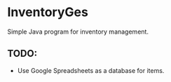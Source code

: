 InventoryGes
============

Simple Java program for inventory management.


TODO:
-----

* Use Google Spreadsheets as a database for items.
